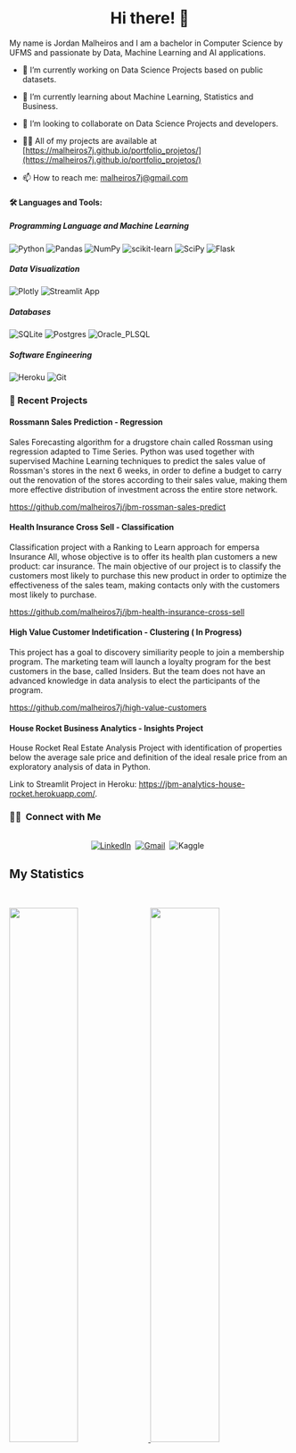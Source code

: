 <h1 align="center">Hi there! 👋</h1>
My name is Jordan Malheiros and I am a bachelor in Computer Science by UFMS and passionate by Data, Machine Learning and AI applications.

- 🔭 I’m currently working on Data Science Projects based on public datasets.

- 🌱 I’m currently learning about Machine Learning, Statistics and Business. 

- 👯 I’m looking to collaborate on Data Science Projects and developers.

- 👨‍💻 All of my projects are available at [https://malheiros7j.github.io/portfolio_projetos/](https://malheiros7j.github.io/portfolio_projetos/)

- 📫 How to reach me: malheiros7j@gmail.com

#### 🛠 Languages and Tools:
##### Programming Language and Machine Learning

![Python](https://img.shields.io/badge/Python-14354C?style=for-the-badge&logo=python&logoColor=white)
![Pandas](https://img.shields.io/badge/pandas-%23150458.svg?style=for-the-badge&logo=pandas&logoColor=white)
![NumPy](https://img.shields.io/badge/numpy-%23013243.svg?style=for-the-badge&logo=numpy&logoColor=white)
![scikit-learn](https://img.shields.io/badge/scikit--learn-%23F7931E.svg?style=for-the-badge&logo=scikit-learn&logoColor=white)
![SciPy](https://img.shields.io/badge/SciPy-%230C55A5.svg?style=for-the-badge&logo=scipy&logoColor=%white)
![Flask](https://img.shields.io/badge/flask-%23000.svg?style=for-the-badge&logo=flask&logoColor=white)

##### Data Visualization
![Plotly](https://img.shields.io/badge/Plotly-%233F4F75.svg?style=for-the-badge&logo=plotly&logoColor=white)
![Streamlit App](https://static.streamlit.io/badges/streamlit_badge_black_white.svg)

##### Databases

![SQLite](https://img.shields.io/badge/sqlite-%2307405e.svg?style=for-the-badge&logo=sqlite&logoColor=white)
![Postgres](https://img.shields.io/badge/postgres-%23316192.svg?style=for-the-badge&logo=postgresql&logoColor=white)
![Oracle_PLSQL](https://img.shields.io/badge/Oracle-F80000?style=for-the-badge&logo=oracle&logoColor=white)

##### Software Engineering

![Heroku](https://img.shields.io/badge/heroku-%23430098.svg?style=for-the-badge&logo=heroku&logoColor=white)
![Git](https://img.shields.io/badge/git-%23F05033.svg?style=for-the-badge&logo=git&logoColor=white)


### 📝 Recent Projects

#### Rossmann Sales Prediction - Regression
Sales Forecasting algorithm for a drugstore chain called Rossman using regression adapted to Time Series. Python was used together with supervised Machine Learning techniques to predict the sales value of Rossman's stores in the next 6 weeks, in order to define a budget to carry out the renovation of the stores according to their sales value, making them more effective distribution of investment across the entire store network.

https://github.com/malheiros7j/jbm-rossman-sales-predict

#### Health Insurance Cross Sell - Classification
Classification project with a Ranking to Learn approach for empersa Insurance All, whose objective is to offer its health plan customers a new product: car insurance. The main objective of our project is to classify the customers most likely to purchase this new product in order to optimize the effectiveness of the sales team, making contacts only with the customers most likely to purchase.

https://github.com/malheiros7j/jbm-health-insurance-cross-sell

#### High Value Customer Indetification - Clustering ( In Progress)
This project has a goal to discovery similiarity people to join a membership program. The marketing team will launch a loyalty program for the best customers in the base, called Insiders. But the team does not have an advanced knowledge in data analysis to elect the participants of the program.

https://github.com/malheiros7j/high-value-customers 

#### House Rocket Business Analytics - Insights Project
House Rocket Real Estate Analysis Project with identification of properties below the average sale price and definition of the ideal resale price from an exploratory analysis of data in Python.

Link to Streamlit Project in Heroku: https://jbm-analytics-house-rocket.herokuapp.com/.


<h3> 🤝🏻 &nbsp;Connect with Me </h3> 

<p align="center">
<br>
<a href="https://www.linkedin.com/in/jordan-malheiros/"><img src="https://img.shields.io/badge/linkedin-%230077B5.svg?&style=for-the-badge&logo=linkedin&logoColor=white" alt="LinkedIn" /></a>&nbsp;
<a href="mailto:malheiros7j@gmail.com?subject=Hi%20Jordan"><img src="https://img.shields.io/badge/gmail-%23D14836.svg?&style=for-the-badge&logo=gmail&logoColor=white" alt="Gmail"/></a>&nbsp;
<a hrefhttps://www.kaggle.com/malheiros7j"><img src="https://img.shields.io/badge/Kaggle-035a7d?style=for-the-badge&logo=kaggle&logoColor=white" alt="Kaggle"/> </a>&nbsp;
</p>


## My Statistics

<br/>
<p align="left">
  <a href="https://github.com/malheiros7j">
  <img width="49.5%" src="https://github-readme-stats.vercel.app/api?username=malheiros7j&show_icons=true&theme=nord&hide_border=true" />
    <img width="49.5%" src="https://github-readme-streak-stats.herokuapp.com/?user=malheiros7j&theme=nord&hide_border=true" />
  </a>
</p>
<br>




















